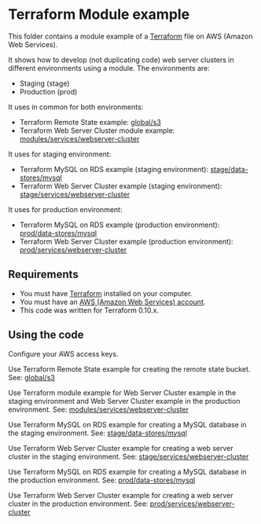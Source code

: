# Terraform Module example

This folder contains a module example of a [Terraform](https://www.terraform.io/) file on AWS (Amazon Web Services).

It shows how to develop (not duplicating code) web server clusters in different environments using a module. The environments are:

* Staging (stage)
* Production (prod)

It uses in common for both environments:

* Terraform Remote State example: [global/s3](global/s3)
* Terraform Web Server Cluster module example: [modules/services/webserver-cluster](modules/services/webserver-cluster)

It uses for staging environment:

* Terraform MySQL on RDS example (staging environment): [stage/data-stores/mysql](stage/data-stores/mysql)
* Terraform Web Server Cluster example (staging environment): [stage/services/webserver-cluster](stage/services/webserver-cluster)

It uses for production environment:

* Terraform MySQL on RDS example (production environment): [prod/data-stores/mysql](prod/data-stores/mysql)
* Terraform Web Server Cluster example (production environment): [prod/services/webserver-cluster](prod/services/webserver-cluster)

## Requirements

* You must have [Terraform](https://www.terraform.io/) installed on your computer.
* You must have an [AWS (Amazon Web Services) account](http://aws.amazon.com/).
* This code was written for Terraform 0.10.x.

## Using the code

Configure your AWS access keys.

Use Terraform Remote State example for creating the remote state bucket. See: [global/s3](global/s3)

Use Terraform module example for Web Server Cluster example in the staging environment and Web Server Cluster example in the production environment. See: [modules/services/webserver-cluster](modules/services/webserver-cluster)

Use Terraform MySQL on RDS example for creating a MySQL database in the staging environment. See: [stage/data-stores/mysql](stage/data-stores/mysql)

Use Terraform Web Server Cluster example for creating a web server cluster in the staging environment. See: [stage/services/webserver-cluster](stage/services/webserver-cluster)

Use Terraform MySQL on RDS example for creating a MySQL database in the production environment. See: [prod/data-stores/mysql](prod/data-stores/mysql)

Use Terraform Web Server Cluster example for creating a web server cluster in the production environment. See: [prod/services/webserver-cluster](prod/services/webserver-cluster)
